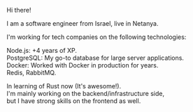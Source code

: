 Hi there!

I am a software engineer from Israel, live in Netanya.

I'm working for tech companies on the following technologies:

Node.js: +4 years of XP.  
PostgreSQL: My go-to database for large server applications.  
Docker: Worked with Docker in production for years.  
Redis, RabbitMQ.  

In learning of Rust now (It's awesome!).  
I'm mainly working on the backend/infrastructure side,   
but I have strong skills on the frontend as well.
